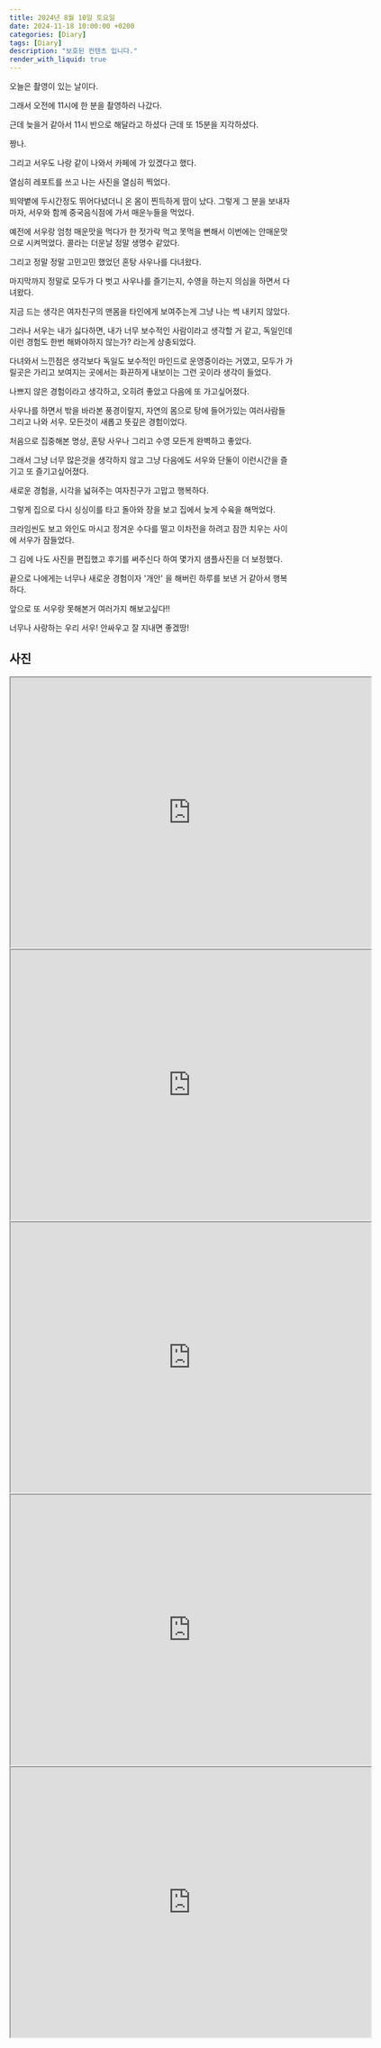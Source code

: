 ```yaml
---
title: 2024년 8월 10일 토요일
date: 2024-11-18 10:00:00 +0200
categories: [Diary]
tags: [Diary]
description: "보호된 컨텐츠 입니다."
render_with_liquid: true
---
```



오늘은 촬영이 있는 날이다.

그래서 오전에 11시에 한 분을 촬영하러 나갔다.

근데 늦을거 같아서 11시 반으로 해달라고 하셨다 근데 또 15분을 지각하셨다.

짱나.

그리고 서우도 나랑 같이 나와서 카페에 가 있겠다고 했다. 

열심히 레포트를 쓰고 나는 사진을 열심히 찍었다. 

뙤약볕에 두시간정도 뛰어다녔더니 온 몸이 찐득하게 땀이 났다. 그렇게 그 분을 보내자마자, 서우와 함께 중국음식점에 가서 매운누들을 먹었다.

예전에 서우랑 엄청 매운맛을 먹다가 한 젓가락 먹고 못먹을 뻔해서 이번에는 안매운맛으로 시켜먹었다. 콜라는 더운날 정말 생명수 같았다.

그리고 정말 정말 고민고민 했었던 혼탕 사우나를 다녀왔다. 

마지막까지 정말로 모두가 다 벗고 사우나를 즐기는지, 수영을 하는지 의심을 하면서 다녀왔다.

지금 드는 생각은 여자친구의 맨몸을 타인에게 보여주는게 그냥 나는 썩 내키지 않았다. 

그러나 서우는 내가 싫다하면, 내가 너무 보수적인 사람이라고 생각할 거 같고, 독일인데 이런 경험도 한번 해봐야하지 않는가? 라는게 상충되었다.

다녀와서 느낀점은 생각보다 독일도 보수적인 마인드로 운영중이라는 거였고, 모두가 가릴곳은 가리고 보여지는 곳에서는 화끈하게 내보이는 그런 곳이라 생각이 들었다.

나쁘지 않은 경험이라고 생각하고, 오히려 좋았고 다음에 또 가고싶어졌다.

사우나를 하면서 밖을 바라본 풍경이랄지, 자연의 몸으로 탕에 들어가있는 여러사람들 그리고 나와 서우. 모든것이 새롭고 뜻깊은 경험이었다.

처음으로 집중해본 명상, 혼탕 사우나 그리고 수영 모든게 완벽하고 좋았다.

그래서 그냥 너무 많은것을 생각하지 않고 그냥 다음에도 서우와 단둘이 이런시간을 즐기고 또 즐기고싶어졌다.

새로운 경험을, 시각을 넓혀주는 여자친구가 고맙고 행복하다.

그렇게 집으로 다시 싱싱이를 타고 돌아와 장을 보고 집에서 늦게 수육을 해먹었다.

크라임씬도 보고 와인도 마시고 정겨운 수다를 떨고 이차전을 하려고 잠깐 치우는 사이에 서우가 잠들었다.

그 김에 나도 사진을 편집했고 후기를 써주신다 하여 몇가지 샘플사진을 더 보정했다.

끝으로 나에게는 너무나 새로운 경험이자 '개안' 을 해버린 하루를 보낸 거 같아서 행복하다.

앞으로 또 서우랑 못해본거 여러가지 해보고싶다!! 

너무나 사랑하는 우리 서우! 안싸우고 잘 지내면 좋겠땅!



## 사진

<iframe src="https://drive.google.com/file/d/186lFbU8gFUPrgelFfaBxnZQsfnclh2NA/preview" width="640" height="480" allow="autoplay"></iframe>

<iframe src="https://drive.google.com/file/d/1adQyX4KLptKc42a7_JTBpqywApouxc-S/preview" width="640" height="480" allow="autoplay"></iframe>

<iframe src="https://drive.google.com/file/d/1fJnKktoJEL9WEuenAr8BtsMKIV9pXQy3/preview" width="640" height="480" allow="autoplay"></iframe>

<iframe src="https://drive.google.com/file/d/1ZHqnaRJ8nrKqQh0Wm5DBX9MuqulSHIOU/preview" width="640" height="480" allow="autoplay"></iframe>

<iframe src="https://drive.google.com/file/d/1NA1j6IgIOjp5O89esQcCHXYxc9_x0Hlv/preview" width="640" height="480" allow="autoplay"></iframe>